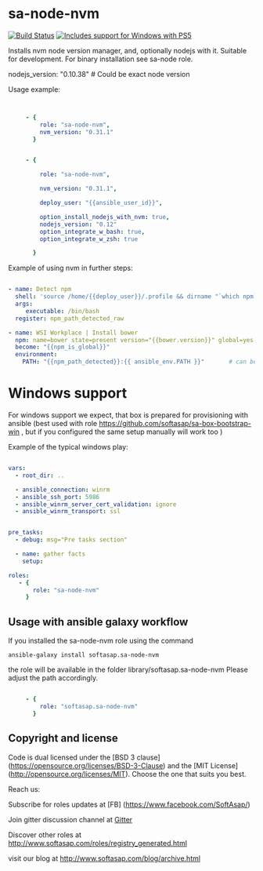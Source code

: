 sa-node-nvm
===========

[![Build Status](https://travis-ci.org/softasap/sa-node-nvm.svg?branch=master)](https://travis-ci.org/softasap/sa-node-nvm)
[![Includes support for Windows with PS5](https://img.shields.io/badge/Windows-Friendly-blue.svg)](https://img.shields.io/badge/Windows-Friendly-blue.svg)

Installs nvm node version manager, and, optionally nodejs with it. Suitable for development. For binary installation see sa-node role.

nodejs_version: "0.10.38"  # Could be exact node version


Usage example:

```YAML


     - {
         role: "sa-node-nvm",
         nvm_version: "0.31.1"
       }


```

```YAML

     - {

         role: "sa-node-nvm",

         nvm_version: "0.31.1",

         deploy_user: "{{ansible_user_id}}",

         option_install_nodejs_with_nvm: true,
         nodejs_version: "0.12"
         option_integrate_w_bash: true,
         option_integrate_w_zsh: true

       }

```


Example of using nvm in further steps:

```YAML

- name: Detect npm
  shell: 'source /home/{{deploy_user}}/.profile && dirname "`which npm`"'
  args:
     executable: /bin/bash
  register: npm_path_detected_raw

- name: WSI Workplace | Install bower
  npm: name=bower state=present version="{{bower.version}}" global=yes
  become: "{{npm_is_global}}"
  environment:
    PATH: "{{npm_path_detected}}:{{ ansible_env.PATH }}"       # can be different depending on nvm version

```


# Windows support

For windows support we expect, that box is prepared for provisioning with ansible (best used with role  https://github.com/softasap/sa-box-bootstrap-win ,
but if you configured the same setup manually will work too )

Example of the typical windows play:

```YAML

vars:
  - root_dir: ..

  - ansible_connection: winrm
  - ansible_ssh_port: 5986
  - ansible_winrm_server_cert_validation: ignore
  - ansible_winrm_transport: ssl


pre_tasks:
  - debug: msg="Pre tasks section"

  - name: gather facts
    setup:

roles:
   - {
       role: "sa-node-nvm"
     }

```


Usage with ansible galaxy workflow
----------------------------------

If you installed the sa-node-nvm role using the command

`
   ansible-galaxy install softasap.sa-node-nvm
`

the role will be available in the folder library/softasap.sa-node-nvm
Please adjust the path accordingly.

```YAML

     - {
         role: "softasap.sa-node-nvm"
       }

```




Copyright and license
---------------------

Code is dual licensed under the [BSD 3 clause] (https://opensource.org/licenses/BSD-3-Clause) and the [MIT License] (http://opensource.org/licenses/MIT). Choose the one that suits you best.

Reach us:

Subscribe for roles updates at [FB] (https://www.facebook.com/SoftAsap/)

Join gitter discussion channel at [Gitter](https://gitter.im/softasap)

Discover other roles at  http://www.softasap.com/roles/registry_generated.html

visit our blog at http://www.softasap.com/blog/archive.html

